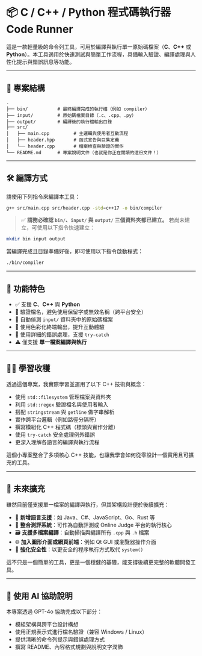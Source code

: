 # 📦 C / C++ / Python 程式碼執行器 Code Runner

這是一款輕量級的命令列工具，可用於編譯與執行單一原始碼檔案（**C**、**C++** 或 **Python**）。本工具適用於快速測試與簡單工作流程，具備輸入驗證、編譯處理與人性化提示與錯誤訊息等功能。

---

## 📁 專案結構

```
.
├── bin/           # 最終編譯完成的執行檔（例如 compiler）
├── input/         # 原始碼檔案目錄（.c、.cpp、.py）
├── output/        # 編譯後的執行檔輸出目錄
├── src/
│   ├── main.cpp         # 主邏輯與使用者互動流程
│   ├── header.hpp       # 函式宣告與巨集定義
│   └── header.cpp       # 檔案檢查與驗證的實作
└── README.md      # 專案說明文件（也就是你正在閱讀的這份文件！）
```

---

## 🛠️ 編譯方式

請使用下列指令來編譯本工具：

```bash
g++ src/main.cpp src/header.cpp -std=c++17 -o bin/compiler
```

> ✅ **請務必確認 `bin/`、`input/` 與 `output/` 三個資料夾都已建立。** 若尚未建立，可使用以下指令快速建立：

```bash
mkdir bin input output
```

當編譯完成且目錄準備好後，即可使用以下指令啟動程式：

```bash
./bin/compiler
```

---

## 🚀 功能特色

* ✅ 支援 **C**、**C++** 與 **Python**
* 🧠 驗證檔名，避免使用保留字或無效名稱（跨平台安全）
* 📂 自動偵測 `input/` 資料夾中的原始碼檔案
* 🎨 使用色彩化終端輸出，提升互動體驗
* 🔐 使用詳細的錯誤處理，支援 `try-catch`
* ⚠️ 僅支援 **單一檔案編譯與執行**

---

## 🧑‍💻 學習收穫

透過這個專案，我實際學習並運用了以下 C++ 技術與概念：

* 使用 `std::filesystem` 管理檔案與資料夾
* 利用 `std::regex` 驗證檔名與使用者輸入
* 搭配 `stringstream` 與 `getline` 做字串解析
* 實作跨平台邏輯（例如路徑分隔符）
* 撰寫模組化 C++ 程式碼（標頭與實作分離）
* 使用 `try-catch` 安全處理例外錯誤
* 更深入理解各語言的編譯與執行流程

這個小專案整合了多項核心 C++ 技能，也讓我學會如何從零設計一個實用且可擴充的工具。

---

## 🔮 未來擴充

雖然目前僅支援單一檔案的編譯與執行，但其架構設計便於後續擴充：

* 🔧 **新增語言支援**：如 Java、C#、JavaScript、Go、Rust 等
* 🧪 **整合測評系統**：可作為自動評測或 Online Judge 平台的執行核心
* 🗃️ **支援多檔案編譯**：自動掃描與編譯所有 `.cpp` 與 `.h` 檔案
* 🌐 **加入圖形介面或網頁前端**：例如 Qt GUI 或瀏覽器操作介面
* 🔐 **強化安全性**：以更安全的程序執行方式取代 `system()`

這不只是一個簡單的工具，更是一個穩健的基礎，能支撐後續更完整的軟體開發工具。

---

## 📌 使用 AI 協助說明

本專案透過 GPT-4o 協助完成以下部分：

* 模組架構與跨平台設計構想
* 使用正規表示式進行檔名驗證（兼容 Windows / Linux）
* 提供清晰的命令列提示與錯誤處理方式
* 撰寫 README、內容格式規劃與說明文字潤飾
